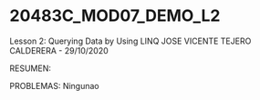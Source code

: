 # 20483C_MOD07_DEMO_L2
Lesson 2: Querying Data by Using LINQ
JOSE VICENTE TEJERO CALDERERA - 29/10/2020

RESUMEN:

PROBLEMAS:
Ningunao
